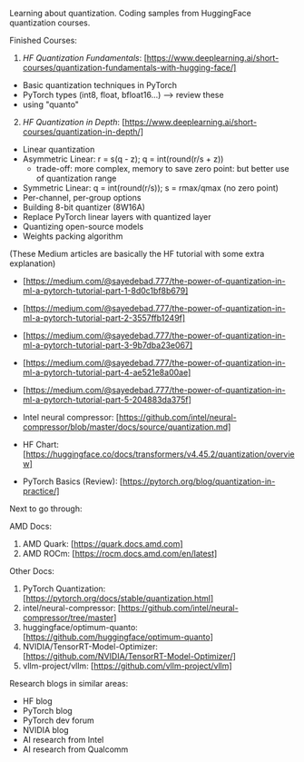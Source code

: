 Learning about quantization. Coding samples from HuggingFace quantization courses.

Finished Courses:
1. _HF Quantization Fundamentals_: [https://www.deeplearning.ai/short-courses/quantization-fundamentals-with-hugging-face/]
- Basic quantization techniques in PyTorch
- PyTorch types (int8, float, bfloat16...) --> review these
- using "quanto"

2. _HF Quantization in Depth_: [https://www.deeplearning.ai/short-courses/quantization-in-depth/]
- Linear quantization
- Asymmetric Linear: r = s(q - z); q = int(round(r/s + z))
    - trade-off: more complex, memory to save zero point: but better use of quantization range
- Symmetric Linear: q = int(round(r/s)); s = rmax/qmax (no zero point)
- Per-channel, per-group options
- Building 8-bit quantizer (8W16A)
- Replace PyTorch linear layers with quantized layer
- Quantizing open-source models
- Weights packing algorithm

(These Medium articles are basically the HF tutorial with some extra explanation)
- [https://medium.com/@sayedebad.777/the-power-of-quantization-in-ml-a-pytorch-tutorial-part-1-8d0c1bf8b679]
- [https://medium.com/@sayedebad.777/the-power-of-quantization-in-ml-a-pytorch-tutorial-part-2-3557ffb1249f]
- [https://medium.com/@sayedebad.777/the-power-of-quantization-in-ml-a-pytorch-tutorial-part-3-9b7dba23e067]
- [https://medium.com/@sayedebad.777/the-power-of-quantization-in-ml-a-pytorch-tutorial-part-4-ae521e8a00ae]
- [https://medium.com/@sayedebad.777/the-power-of-quantization-in-ml-a-pytorch-tutorial-part-5-204883da375f]

- Intel neural compressor: [https://github.com/intel/neural-compressor/blob/master/docs/source/quantization.md]
- HF Chart: [https://huggingface.co/docs/transformers/v4.45.2/quantization/overview]
- PyTorch Basics (Review): [https://pytorch.org/blog/quantization-in-practice/]

Next to go through:

AMD Docs:
1. AMD Quark: [https://quark.docs.amd.com]
2. AMD ROCm: [https://rocm.docs.amd.com/en/latest]

Other Docs:
1. PyTorch Quantization: [https://pytorch.org/docs/stable/quantization.html]
2. intel/neural-compressor: [https://github.com/intel/neural-compressor/tree/master]
3. huggingface/optimum-quanto: [https://github.com/huggingface/optimum-quanto]
4. NVIDIA/TensorRT-Model-Optimizer: [https://github.com/NVIDIA/TensorRT-Model-Optimizer/]
5. vllm-project/vllm: [https://github.com/vllm-project/vllm]

Research blogs in similar areas:
- HF blog
- PyTorch blog
- PyTorch dev forum
- NVIDIA blog
- AI research from Intel
- AI research from Qualcomm

